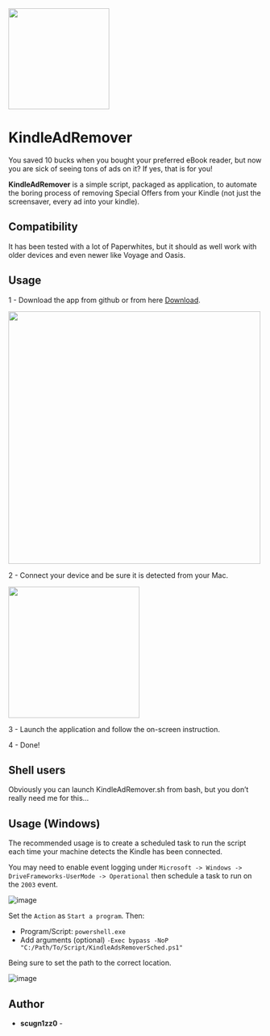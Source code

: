 <img src="media/IconRGB.png" width="200">

KindleAdRemover
======================
You saved 10 bucks when you bought your preferred eBook reader, but now you are sick of seeing tons of ads on it? If yes, that is for you!

**KindleAdRemover** is a simple script, packaged as application, to automate the boring process of removing Special Offers from your Kindle (not just the screensaver, every ad into your kindle).

## Compatibility

It has been tested with a lot of Paperwhites, but it should as well work with older devices and even newer like Voyage and Oasis.

## Usage

1 - Download the app from github or from here [Download](https://github.com/scugn1zz0/KindleAdRemover/raw/master/KindleAdRemover%20APP.dmg).

<img src="media/DownloadAPP.png" width="500">

2 - Connect your device and be sure it is detected from your Mac.

<img src="media/KindleConnected.png" width="260">

3 - Launch the application and follow the on-screen instruction.

4 - Done!

## Shell users

Obviously you can launch KindleAdRemover.sh from bash, but you don’t really need me for this…

## Usage (Windows)
The recommended usage is to create a scheduled task to run the script each time your machine detects the Kindle has been connected.

You may need to enable event logging under `Microsoft -> Windows -> DriveFrameworks-UserMode -> Operational` then schedule a task to run on the `2003` event.

![image](https://user-images.githubusercontent.com/16165938/125626022-39d77d0c-f7ba-421f-8912-fe044d6f45b2.png)

Set the `Action` as `Start a program`. Then:

- Program/Script: `powershell.exe`
- Add arguments (optional) `-Exec bypass -NoP "C:/Path/To/Script/KindleAdsRemoverSched.ps1"` 

Being sure to set the path to the correct location.

![image](https://user-images.githubusercontent.com/16165938/125626233-d4594611-9705-4bfe-98ab-57cf494f5487.png)





## Author

* **scugn1zz0** -
